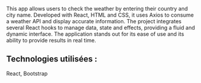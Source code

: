   This app allows users to check the weather by entering their country and city name.
  Developed with React, HTML and CSS, it uses Axios to consume a weather API and display
  accurate information. The project integrates several React hooks to manage data, state
  and effects, providing a fluid and dynamic interface. The application stands out for 
  its ease of use and its ability to provide results in real time.

  ## Technologies utilisées :

   React, Bootstrap
